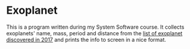 # Exoplanet
This is a program written during my System Software course. It collects exoplanets' name, mass, period and distance from the [list of exoplanet discovered in 2017](https://en.wikipedia.org/wiki/List_of_exoplanets_discovered_in_2017) and prints the info to screen in a nice format.

